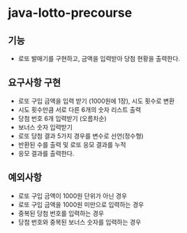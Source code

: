 # java-lotto-precourse

## 기능
- 로또 발매기를 구현하고, 금액을 입력받아 당첨 현황을 출력한다.


## 요구사항 구현
- 로또 구입 금액을 입력 받기 (1000원에 1장), 시도 횟수로 변환
- 시도 횟수만큼 서로 다른 6개의 숫자 리스트 출력
- 당첨 번호 6개 입력받기 (오름차순)
- 보너스 숫자 입력받기
- 로또 당첨 결과 5가지 경우를 변수로 선언(정수형)
- 반환된 수를 출력 및 로또 응모 결과를 누적
- 응모 결과를 출력한다.

## 예외사항
- 로또 구입 금액이 1000원 단위가 아닌 경우
- 로또 구입 금액을 1000원 미만으로 입력하는 경우
- 중복된 당첨 번호를 입력하는 경우
- 당첨 번호와 중복된 보너스 숫자를 입력하는 경우